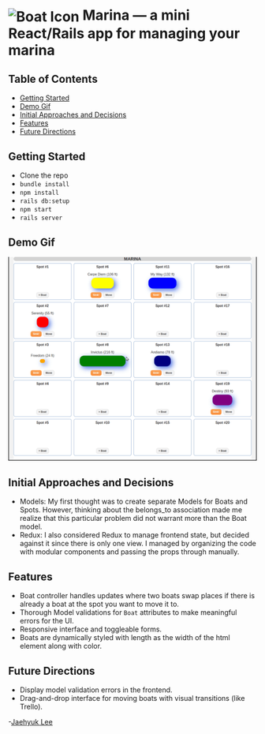 # <img src="./public/favicon.ico" alt="Boat Icon" width="55" align="center"> Marina — a mini React/Rails app for managing your marina

## Table of Contents

* [Getting Started](#getting-started)
* [Demo Gif](#demo-gif)
* [Initial Approaches and Decisions](#initial-approaches-and-decisions)
* [Features](#features)
* [Future Directions](#future-directions)

## Getting Started

* Clone the repo
* `bundle install`
* `npm install`
* `rails db:setup`
* `npm start`
* `rails server`

## Demo Gif

![demo][demo_gif]

## Initial Approaches and Decisions

* Models: My first thought was to create separate Models for Boats and Spots. However, thinking about the belongs_to association made me realize that this particular problem did not warrant more than the Boat model.
* Redux: I also considered Redux to manage frontend state, but decided against it since there is only one view. I managed by organizing the code with modular components and passing the props through manually.

## Features

* Boat controller handles updates where two boats swap places if there is already a boat at the spot you want to move it to.
* Thorough Model validations for `Boat` attributes to make meaningful errors for the UI.
* Responsive interface and toggleable forms.
* Boats are dynamically styled with length as the width of the html element along with color.

## Future Directions

* Display model validation errors in the frontend.
* Drag-and-drop interface for moving boats with visual transitions (like Trello).

-[Jaehyuk Lee](mailto:jhlumd@gmail.com)

[demo_gif]: ./app/assets/images/marina_demo.gif "Marina demo gif"
